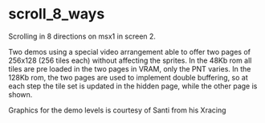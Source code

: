 # scroll_8_ways
Scrolling in 8 directions on msx1 in screen 2.

Two demos using a special video arrangement able to offer two pages of 256x128 (256 tiles each) without affecting the sprites.
In the 48Kb rom all tiles are pre loaded in the two pages in VRAM, only the PNT varies. 
In the 128Kb rom, the two pages are used to implement double buffering, so at each step the tile set is updated in the hidden page, while the other page is shown.

Graphics for the demo levels is courtesy of Santi from his Xracing
